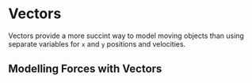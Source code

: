 # Vectors

Vectors provide a more succint way to model moving objects than using separate variables for `x` and `y` positions and velocities.


## Modelling Forces with Vectors


